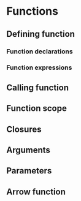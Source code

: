 # Functions

## Defining function

### Function declarations

### Function expressions

## Calling function

## Function scope

## Closures

## Arguments

## Parameters

## Arrow function
